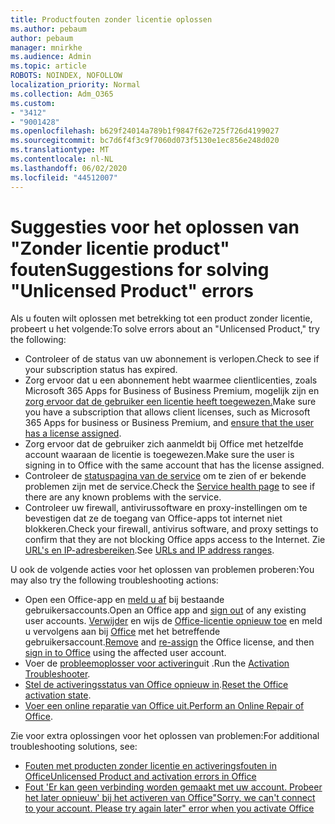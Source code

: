 ```yaml
---
title: Productfouten zonder licentie oplossen
ms.author: pebaum
author: pebaum
manager: mnirkhe
ms.audience: Admin
ms.topic: article
ROBOTS: NOINDEX, NOFOLLOW
localization_priority: Normal
ms.collection: Adm_O365
ms.custom:
- "3412"
- "9001428"
ms.openlocfilehash: b629f24014a789b1f9847f62e725f726d4199027
ms.sourcegitcommit: bc7d6f4f3c9f7060d073f5130e1ec856e248d020
ms.translationtype: MT
ms.contentlocale: nl-NL
ms.lasthandoff: 06/02/2020
ms.locfileid: "44512007"
---
```

# <a name="suggestions-for-solving-unlicensed-product-errors"></a><span data-ttu-id="944ae-102">Suggesties voor het oplossen van "Zonder licentie product" fouten</span><span class="sxs-lookup"><span data-stu-id="944ae-102">Suggestions for solving "Unlicensed Product" errors</span></span>

<span data-ttu-id="944ae-103">Als u fouten wilt oplossen met betrekking tot een product zonder licentie, probeert u het volgende:</span><span class="sxs-lookup"><span data-stu-id="944ae-103">To solve errors about an "Unlicensed Product," try the following:</span></span>

- <span data-ttu-id="944ae-104">Controleer of de status van uw abonnement is verlopen.</span><span class="sxs-lookup"><span data-stu-id="944ae-104">Check to see if your subscription status has expired.</span></span>
- <span data-ttu-id="944ae-105">Zorg ervoor dat u een abonnement hebt waarmee clientlicenties, zoals Microsoft 365 Apps for Business of Business Premium, mogelijk zijn en [zorg ervoor dat de gebruiker een licentie heeft toegewezen.](https://docs.microsoft.com/microsoft-365/admin/add-users/add-users)</span><span class="sxs-lookup"><span data-stu-id="944ae-105">Make sure you have a subscription that allows client licenses, such as Microsoft 365 Apps for business or Business Premium, and [ensure that the user has a license assigned](https://docs.microsoft.com/microsoft-365/admin/add-users/add-users).</span></span> 
- <span data-ttu-id="944ae-106">Zorg ervoor dat de gebruiker zich aanmeldt bij Office met hetzelfde account waaraan de licentie is toegewezen.</span><span class="sxs-lookup"><span data-stu-id="944ae-106">Make sure the user is signing in to Office with the same account that has the license assigned.</span></span>
- <span data-ttu-id="944ae-107">Controleer de [statuspagina van de service](https://docs.microsoft.com/office365/enterprise/view-service-health) om te zien of er bekende problemen zijn met de service.</span><span class="sxs-lookup"><span data-stu-id="944ae-107">Check the [Service health page](https://docs.microsoft.com/office365/enterprise/view-service-health) to see if there are any known problems with the service.</span></span>
- <span data-ttu-id="944ae-108">Controleer uw firewall, antivirussoftware en proxy-instellingen om te bevestigen dat ze de toegang van Office-apps tot internet niet blokkeren.</span><span class="sxs-lookup"><span data-stu-id="944ae-108">Check your firewall, antivirus software, and proxy settings to confirm that they are not blocking Office apps access to the Internet.</span></span> <span data-ttu-id="944ae-109">Zie [URL's en IP-adresbereiken](https://docs.microsoft.com/office365/enterprise/urls-and-ip-address-ranges).</span><span class="sxs-lookup"><span data-stu-id="944ae-109">See [URLs and IP address ranges](https://docs.microsoft.com/office365/enterprise/urls-and-ip-address-ranges).</span></span>

<span data-ttu-id="944ae-110">U ook de volgende acties voor het oplossen van problemen proberen:</span><span class="sxs-lookup"><span data-stu-id="944ae-110">You may also try the following troubleshooting actions:</span></span> 

- <span data-ttu-id="944ae-111">Open een Office-app en [meld u af](https://support.office.com/article/5a20dc11-47e9-4b6f-945d-478cb6d92071) bij bestaande gebruikersaccounts.</span><span class="sxs-lookup"><span data-stu-id="944ae-111">Open an Office app and [sign out](https://support.office.com/article/5a20dc11-47e9-4b6f-945d-478cb6d92071) of any existing user accounts.</span></span> <span data-ttu-id="944ae-112">[Verwijder](https://docs.microsoft.com/microsoft-365/admin/manage/remove-licenses-from-users) en wijs de [Office-licentie opnieuw toe](https://docs.microsoft.com/microsoft-365/admin/manage/assign-licenses-to-users) en meld u vervolgens aan bij [Office](https://support.office.com/article/628ea040-f265-49de-b986-be09c3ebf8a9) met het betreffende gebruikersaccount.</span><span class="sxs-lookup"><span data-stu-id="944ae-112">[Remove](https://docs.microsoft.com/microsoft-365/admin/manage/remove-licenses-from-users) and [re-assign](https://docs.microsoft.com/microsoft-365/admin/manage/assign-licenses-to-users) the Office license, and then [sign in to Office](https://support.office.com/article/628ea040-f265-49de-b986-be09c3ebf8a9) using the affected user account.</span></span>
- <span data-ttu-id="944ae-113">Voer de [probleemoplosser voor activering](https://aka.ms/SARA-OfficeActivation-Alchemy)uit .</span><span class="sxs-lookup"><span data-stu-id="944ae-113">Run the [Activation Troubleshooter](https://aka.ms/SARA-OfficeActivation-Alchemy).</span></span>
- <span data-ttu-id="944ae-114">[Stel de activeringsstatus van Office opnieuw in](https://docs.microsoft.com/office365/troubleshoot/activation/reset-office-365-proplus-activation-state).</span><span class="sxs-lookup"><span data-stu-id="944ae-114">[Reset the Office activation state](https://docs.microsoft.com/office365/troubleshoot/activation/reset-office-365-proplus-activation-state).</span></span> 
- <span data-ttu-id="944ae-115">[Voer een online reparatie van Office uit.](https://support.office.com/Article/7821d4b6-7c1d-4205-aa0e-a6b40c5bb88b)</span><span class="sxs-lookup"><span data-stu-id="944ae-115">[Perform an Online Repair of Office](https://support.office.com/Article/7821d4b6-7c1d-4205-aa0e-a6b40c5bb88b).</span></span>

<span data-ttu-id="944ae-116">Zie voor extra oplossingen voor het oplossen van problemen:</span><span class="sxs-lookup"><span data-stu-id="944ae-116">For additional troubleshooting solutions, see:</span></span> 

- [<span data-ttu-id="944ae-117">Fouten met producten zonder licentie en activeringsfouten in Office</span><span class="sxs-lookup"><span data-stu-id="944ae-117">Unlicensed Product and activation errors in Office</span></span>](https://support.office.com/Article/0d23d3c0-c19c-4b2f-9845-5344fedc4380)
- [<span data-ttu-id="944ae-118">Fout 'Er kan geen verbinding worden gemaakt met uw account. Probeer het later opnieuw' bij het activeren van Office</span><span class="sxs-lookup"><span data-stu-id="944ae-118">"Sorry, we can't connect to your account. Please try again later" error when you activate Office</span></span>](https://docs.microsoft.com/office/troubleshoot/activation-installation/issue-when-activate-office-from-office-365)